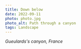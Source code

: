 ```yaml
---
title: Down below
date: 2022-09-11
photo: photo.jpg
photo_alt: Path through a canyon
tags: Landscape
---
```


_Gueulards's canyon, France_
